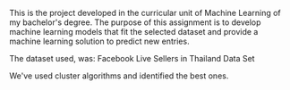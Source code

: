 This is the project developed in the curricular unit of Machine Learning of my bachelor's degree. 
The purpose of this assignment is to develop machine learning models that fit the selected dataset 
and provide a machine learning solution to predict new entries.

The dataset used, was: Facebook Live Sellers in Thailand Data Set

We've used cluster algorithms and identified the best ones.
